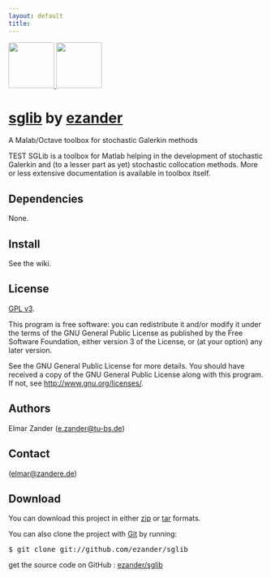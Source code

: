 ```yaml
---
layout: default
title: 
---
```



<div class="download">
  <a href="http://github.com/ezander/sglib/zipball/master">
    <img border="0" width="90" src="http://github.com/images/modules/download/zip.png"/>
  </a>
  <a href="http://github.com/ezander/sglib/tarball/master">
    <img border="0" width="90" src="http://github.com/images/modules/download/tar.png"/>
  </a>
</div>

# <a href="http://github.com/ezander/sglib">sglib</a> <span class="small">by <a href="http://github.com/ezander">ezander</a></span>
  
<div class="description">
  A Malab/Octave toolbox for stochastic Galerkin methods
</div>

<p>TEST SGLib is a toolbox for Matlab helping in the development of
  stochastic Galerkin and (to a lesser part as yet) stochastic
  collocation methods. More or less extensive documentation is
  available in toolbox itself. </p>

## Dependencies

None.

## Install

See the wiki.


## License

[GPL v3](http://www.gnu.org/licenses/gpl-3.0.html).

This program is free software: you can redistribute it and/or modify
it under the terms of the GNU General Public License as published by
the Free Software Foundation, either version 3 of the License, or (at
your option) any later version.<br/>

See the GNU General Public License for more details. You should have
received a copy of the GNU General Public License along with this
program.  If not,
see http://www.gnu.org/licenses/.

  
## Authors

Elmar Zander (e.zander@tu-bs.de)


## Contact

(elmar@zandere.de)


<h2>Download</h2>
  <p>
    You can download this project in either
    <a href="http://github.com/ezander/sglib/zipball/master">zip</a> or
    <a href="http://github.com/ezander/sglib/tarball/master">tar</a> formats.
  </p>
  <p>You can also clone the project with <a href="http://git-scm.com">Git</a>
    by running:
    <pre>$ git clone git://github.com/ezander/sglib</pre>
  </p>
  
  <div class="footer">
    get the source code on GitHub
    : <a href="http://github.com/ezander/sglib">ezander/sglib</a>
  </div>
    
